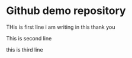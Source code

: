 # Github demo repository

THis is first line i am writing in this thank you

This is second line 

this is third line